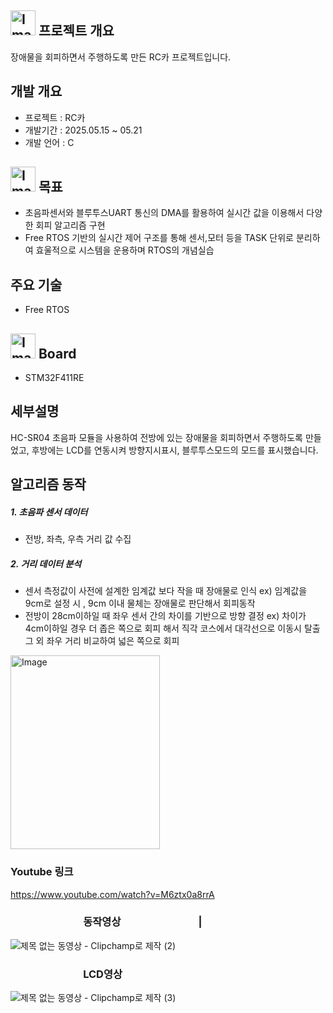 ## <img width="40" height="40" alt="Image" src="https://github.com/user-attachments/assets/f1703e65-8840-495c-9051-33235be3a9bd" /> 프로젝트 개요
장애물을 회피하면서 주행하도록 만든 RC카 프로젝트입니다.


## 개발 개요
- 프로젝트 : RC카
- 개발기간 : 2025.05.15 ~ 05.21
- 개발 언어 : C


## <img width="40" height="40" alt="Image" src="https://github.com/user-attachments/assets/b37ebdf0-b93d-4a64-8740-0d5b58d975f7" /> 목표
- 초음파센서와 블루투스UART 통신의 DMA를 활용하여 실시간 값을 이용해서 
  다양한 회피 알고리즘 구현
- Free RTOS 기반의 실시간 제어 구조를 통해 센서,모터 등을 TASK 단위로 분리하여
  효울적으로 시스템을 운용하며 RTOS의 개념실습

## 주요 기술
- Free RTOS

## <img width="40" height="40" alt="Image" src="https://github.com/user-attachments/assets/d2cb68cc-4a4d-4a2b-8ab9-24a5550d5e3f" /> Board
- STM32F411RE

## 세부설명
HC-SR04 초음파 모듈을 사용하여 전방에 있는 장애물을 회피하면서 주행하도록 만들었고, 
후방에는 LCD를 연동시켜 방향지시표시, 블루투스모드의 모드를 표시했습니다.
 
## 알고리즘 동작
##### 1. 초음파 센서 데이터 
  - 전방, 좌측, 우측 거리 값 수집
##### 2. 거리 데이터 분석 
  - 센서 측정값이 사전에 설계한 임계값 보다 작을 때 장애물로 인식
ex) 임계값을 9cm로 설정 시 , 9cm 이내 물체는 장애물로 판단해서 회피동작
  - 전방이 28cm이하일 때 좌우 센서 간의 차이를 기반으로 방향 결정
ex) 차이가 4cm이하일 경우 더 좁은 쪽으로 회피 해서 직각 코스에서 대각선으로 이동시 탈출
그 외 좌우 거리 비교하여 넓은 쪽으로 회피

<img width="239" height="310" alt="Image" src="https://github.com/user-attachments/assets/f8529b95-534c-4d95-a262-d12308d266f8" />


### Youtube 링크
https://www.youtube.com/watch?v=M6ztx0a8rrA


### &nbsp;&nbsp; &nbsp; &nbsp; &nbsp; &nbsp; &nbsp; &nbsp; &nbsp;&nbsp;&nbsp;&nbsp;&nbsp;&nbsp;&nbsp;&nbsp;&nbsp;&nbsp;&nbsp;&nbsp;&nbsp;&nbsp;&nbsp;동작영상   &nbsp;&nbsp;&nbsp; &nbsp;&nbsp;&nbsp;&nbsp;&nbsp;&nbsp;&nbsp;&nbsp;&nbsp;&nbsp;&nbsp;&nbsp;   &nbsp; &nbsp; &nbsp; &nbsp; &nbsp; &nbsp; &nbsp;    | 
![제목 없는 동영상 - Clipchamp로 제작 (2)](https://github.com/user-attachments/assets/8b5268bf-f44d-4a94-9d2a-56a41e47fb00) 

### &nbsp;&nbsp; &nbsp; &nbsp; &nbsp; &nbsp; &nbsp; &nbsp; &nbsp;&nbsp;&nbsp;&nbsp;&nbsp;&nbsp;&nbsp;&nbsp;&nbsp;&nbsp;&nbsp;&nbsp;&nbsp;&nbsp;&nbsp;LCD영상   &nbsp;&nbsp;&nbsp; &nbsp;&nbsp;&nbsp;&nbsp;&nbsp;&nbsp;&nbsp;&nbsp;&nbsp;&nbsp;&nbsp;&nbsp;   &nbsp; &nbsp; &nbsp; &nbsp; &nbsp; &nbsp; &nbsp;
![제목 없는 동영상 - Clipchamp로 제작 (3)](https://github.com/user-attachments/assets/c1e7d3a2-ba81-48b7-acfb-f3bf966ee5b0)

